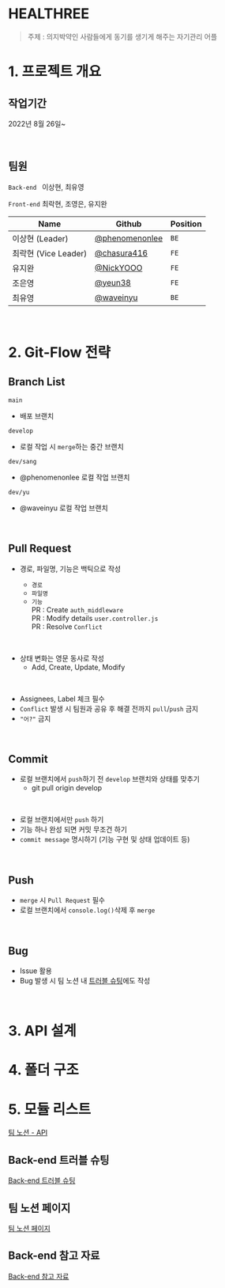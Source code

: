 # HEALTHREE

> 주제 : 의지박약인 사람들에게 동기를 생기게 해주는 자기관리 어플

# 1. 프로젝트 개요

## 작업기간

2022년 8월 26일~

<br>

## 팀원

`Back-end ` 이상현, 최유영

`Front-end` 최락현, 조영은, 유지완

| Name                 | Github                                              | Position |
| -------------------- | --------------------------------------------------- | -------- |
| 이상현 (Leader)      | [@phenomenonlee ](https://github.com/phenomenonlee) | `BE`     |
| 최락현 (Vice Leader) | [@chasura416 ](https://github.com/chasura416)       | `FE`     |
| 유지완               | [@NickYOOO](https://github.com/NickYOOO)            | `FE`     |
| 조은영               | [@yeun38](https://github.com/yeun38)                | `FE`     |
| 최유영               | [@waveinyu](https://github.com/waveinyu)            | `BE`     |

<br>

# 2. Git-Flow 전략

## Branch List

`main` <br>

-   배포 브랜치

`develop` <br>

-   로컬 작업 시 `merge`하는 중간 브랜치

`dev/sang` <br>

-   @phenomenonlee 로컬 작업 브랜치

`dev/yu` <br>

-   @waveinyu 로컬 작업 브랜치

<br>

## Pull Request

-   경로, 파일명, 기능은 백틱으로 작성

    -   `경로`
    -   `파일명`
    -   `기능` <br>PR : Create `auth_middleware` <br> PR : Modify details `user.controller.js` <br> PR : Resolve `Conflict`

<br>

-   상태 변화는 영문 동사로 작성
    -   Add, Create, Update, Modify

<br>

-   Assignees, Label 체크 필수 <br>
-   `Conflict` 발생 시 팀원과 공유 후 해결 전까지 `pull`/`push` 금지
-   `"어?"` 금지

<br>

## Commit

-   로컬 브랜치에서 `push`하기 전 `develop` 브랜치와 상태를 맞추기
    -   git pull origin develop

<br>

-   로컬 브랜치에서만 `push` 하기
-   기능 하나 완성 되면 커밋 무조건 하기
-   `commit message` 명시하기 (기능 구현 및 상태 업데이트 등)

<br>

## Push

-   `merge` 시 `Pull Request` 필수
-   로컬 브랜치에서 `console.log()`삭제 후 `merge`

<br>

## Bug

-   Issue 활용
-   Bug 발생 시 팀 노션 내 [트러블 슈팅](https://www.notion.so/b9ab1b43f44d42c0be5fc4c45cc0cd29?v=9a6a947295134c06a6589be6271f43ce)에도 작성

<br>

# 3. API 설계

# 4. 폴더 구조

# 5. 모듈 리스트

[팀 노션 - API](https://www.notion.so/API-1442e5ddccc349328d83325a1e85cf2b)

## Back-end 트러블 슈팅

[Back-end 트러블 슈팅](https://www.notion.so/b9ab1b43f44d42c0be5fc4c45cc0cd29?v=9a6a947295134c06a6589be6271f43ce)

## 팀 노션 페이지

[팀 노션 페이지](https://www.notion.so/864fe5f8be8f4736895b8c29197de182)

## Back-end 참고 자료

[Back-end 참고 자료](https://www.notion.so/a1a19e21a06c413baaa6ee3779bf76b3)
